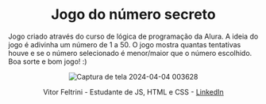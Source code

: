 <h1 align="center"> Jogo do número secreto </h1>
Jogo criado através do curso de lógica de programação da Alura.
A ideia do jogo é adivinha um número de 1 a 50. O jogo mostra quantas tentativas houve e se o número selecionado é menor/maior que o número escolhido.
Boa sorte e bom jogo! :)


<div align="center">
  
![Captura de tela 2024-04-04 003628](https://github.com/VitorFeltrini/secret-number/assets/170122111/63499a1b-4f10-459e-8b79-6a180207b1ee) <center> Vitor Feltrini - Estudante de JS, HTML e CSS - [LinkedIn](https://www.linkedin.com/in/vitor-feltrini-0582b92b3/) </center>

</div>

